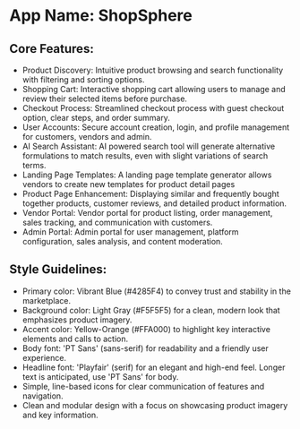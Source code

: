 # **App Name**: ShopSphere

## Core Features:

- Product Discovery: Intuitive product browsing and search functionality with filtering and sorting options.
- Shopping Cart: Interactive shopping cart allowing users to manage and review their selected items before purchase.
- Checkout Process: Streamlined checkout process with guest checkout option, clear steps, and order summary.
- User Accounts: Secure account creation, login, and profile management for customers, vendors and admin.
- AI Search Assistant: AI powered search tool will generate alternative formulations to match results, even with slight variations of search terms.
- Landing Page Templates: A landing page template generator allows vendors to create new templates for product detail pages
- Product Page Enhancement: Displaying similar and frequently bought together products, customer reviews, and detailed product information.
- Vendor Portal: Vendor portal for product listing, order management, sales tracking, and communication with customers.
- Admin Portal: Admin portal for user management, platform configuration, sales analysis, and content moderation.

## Style Guidelines:

- Primary color: Vibrant Blue (#4285F4) to convey trust and stability in the marketplace.
- Background color: Light Gray (#F5F5F5) for a clean, modern look that emphasizes product imagery.
- Accent color: Yellow-Orange (#FFA000) to highlight key interactive elements and calls to action.
- Body font: 'PT Sans' (sans-serif) for readability and a friendly user experience.
- Headline font: 'Playfair' (serif) for an elegant and high-end feel. Longer text is anticipated, use 'PT Sans' for body.
- Simple, line-based icons for clear communication of features and navigation.
- Clean and modular design with a focus on showcasing product imagery and key information.